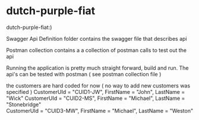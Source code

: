 # dutch-purple-fiat
dutch-purple-fiat:)


Swagger Api Definition folder contains the swagger file that describes api

Postman collection contains a a collection of postman calls to test out the api 

Running the application is pretty much straight forward, build and run. The api's can be tested with postman ( see postman collection file )

the customers are hard coded for now ( no way to add new customers was specified )
  CustomerUId = "CUID1-JW", FirstName = "John", LastName = "Wick" 
  CustomerUId = "CUID2-MS", FirstName = "Michael", LastName = "Stonebridge"  
   CustomerUId = "CUID3-MW", FirstName = "Michael", LastName = "Weston"  
